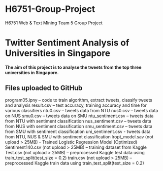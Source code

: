 # H6751-Group-Project
H6751 Web &amp; Text Mining Team 5 Group Project
# Twitter Sentiment Analysis of Universities in Singapore
#### The aim of this project is to analyse the tweets from the top three universities in Singapore.
## Files uploaded to GitHub
program05.ipny – code to train algorithm, extract tweets, classify tweets and analysis
result.csv – test accuracy, training accuracy and time for various classifiers
ntu0.csv – tweets data from NTU
nus0.csv – tweets data on NUS
smu0.csv – tweets data on SMU
ntu_sentiment.csv – tweets data from NTU with sentiment classification
nus_sentiment.csv – tweets data from NUS with sentiment classification
smu_sentiment.csv – tweets data from SMU with sentiment classification
uni_sentiment.csv - tweets data from NTU, NUS & SMU with sentiment classification
lropt_model.sav (not upload > 25MB) - Trained Logistic Regression Model (Optimized)
Sentiment140.csv (not upload > 25MB) – training dataset from Kaggle
Test.csv (not upload > 25MB) – preprocessed Kaggle test data using train_test_split(test_size = 0.2)
train.csv (not upload > 25MB) – preprocessed Kaggle train data using train_test_split(test_size = 0.2)
